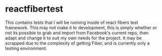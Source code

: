# reactfibertest
This contains tests that I will be running inside of react fibers test framework. This may not make it to development, this is simply whether or not its possible to grab and import from Facebook's current repo, then adapt and change it to suit my own needs for the project. It may be scrapped due to the complexity of getting Fiber, and is currently only a testing environment.
